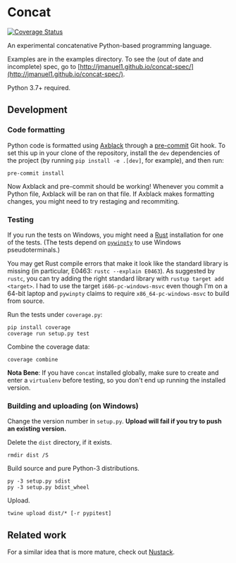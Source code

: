 Concat
======

[![Coverage
Status](https://coveralls.io/repos/github/jmanuel1/concat/badge.svg?branch=master)](https://coveralls.io/github/jmanuel1/concat?branch=master)

An experimental concatenative Python-based programming language.

Examples are in the examples directory. To see the (out of date and incomplete)
spec, go to
[http://jmanuel1.github.io/concat-spec/](http://jmanuel1.github.io/concat-spec/).

Python 3.7+ required.

Development
-----------

### Code formatting

Python code is formatted using [Axblack](https://github.com/axiros/axblack)
through a [pre-commit](https://github.com/pre-commit/pre-commit) Git hook. To
set this up in your clone of the repository, install the `dev` dependencies of
the project (by running `pip install -e .[dev]`, for example), and then run:

    pre-commit install

Now Axblack and pre-commit should be working! Whenever you commit a Python file,
Axblack will be ran on that file. If Axblack makes formatting changes, you might
need to try restaging and recommiting.

### Testing

If you run the tests on Windows, you might need a
[Rust](https://www.rust-lang.org) installation for one of the tests. (The tests
depend on [`pywinpty`](https://pypi.org/project/pywinpty/) to use Windows
pseudoterminals.)

You may get Rust compile errors that make it look like the standard library is
missing (in particular, E0463: `rustc --explain E0463`). As suggested by
`rustc`, you can try adding the right standard library with `rustup target add
<target>`. I had to use the target `i686-pc-windows-msvc` even though I'm on a
64-bit laptop and `pywinpty` claims to require `x86_64-pc-windows-msvc` to build
from source.

Run the tests under `coverage.py`:

    pip install coverage
    coverage run setup.py test

Combine the coverage data:

    coverage combine

**Nota Bene**: If you have `concat` installed globally, make sure to create and
enter a `virtualenv` before testing, so you don't end up running the installed
version.

### Building and uploading (on Windows)

Change the version number in `setup.py`. **Upload will fail if you try to push
an existing version.**

Delete the `dist` directory, if it exists.

    rmdir dist /S

Build source and pure Python-3 distributions.

    py -3 setup.py sdist
    py -3 setup.py bdist_wheel

Upload.

    twine upload dist/* [-r pypitest]

Related work
------------

For a similar idea that is more mature, check out
[Nustack](https://github.com/BookOwl/nustack).
